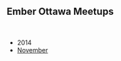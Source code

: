 ## Ember Ottawa Meetups

<br />

- 2014
 - [November](2014/11-november)
 <!-- - [December](2014/12-december) -->